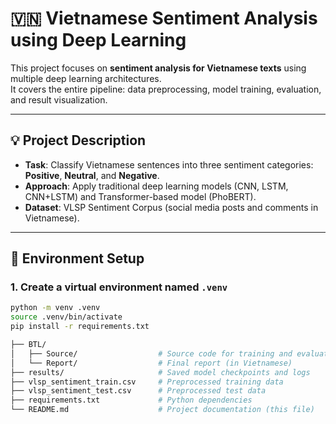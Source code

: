 # 🇻🇳 Vietnamese Sentiment Analysis using Deep Learning

This project focuses on **sentiment analysis for Vietnamese texts** using multiple deep learning architectures.  
It covers the entire pipeline: data preprocessing, model training, evaluation, and result visualization.

---

## 💡 Project Description

- **Task**: Classify Vietnamese sentences into three sentiment categories: **Positive**, **Neutral**, and **Negative**.
- **Approach**: Apply traditional deep learning models (CNN, LSTM, CNN+LSTM) and Transformer-based model (PhoBERT).
- **Dataset**: VLSP Sentiment Corpus (social media posts and comments in Vietnamese).

---

## 🔧 Environment Setup

### 1. Create a virtual environment named `.venv`

```bash
python -m venv .venv
source .venv/bin/activate
pip install -r requirements.txt

├── BTL/
│   ├── Source/                  # Source code for training and evaluation
│   └── Report/                  # Final report (in Vietnamese)
├── results/                     # Saved model checkpoints and logs
├── vlsp_sentiment_train.csv     # Preprocessed training data
├── vlsp_sentiment_test.csv      # Preprocessed test data
├── requirements.txt             # Python dependencies
└── README.md                    # Project documentation (this file)

